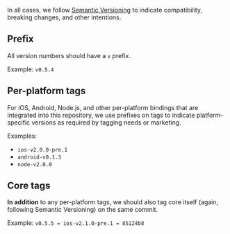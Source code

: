 In all cases, we follow [Semantic Versioning](http://semver.org) to indicate compatibility, breaking changes, and other intentions. 

## Prefix

All version numbers should have a `v` prefix. 

Example: `v0.5.4`

## Per-platform tags

For iOS, Android, Node.js, and other per-platform bindings that are integrated into this repository, we use prefixes on tags to indicate platform-specific versions as required by tagging needs or marketing. 

Examples: 

- `ios-v2.0.0-pre.1`
- `android-v0.1.3`
- `node-v2.0.0`

## Core tags

**In addition** to any per-platform tags, we should also tag core itself (again, following Semantic Versioning) on the same commit. 

Example: `v0.5.5 = ios-v2.1.0-pre.1 = 85124b8`
